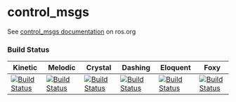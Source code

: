 control_msgs
===========

See [control_msgs documentation](http://wiki.ros.org/control_msgs) on ros.org

### Build Status

Kinetic | Melodic | Crystal | Dashing | Eloquent | Foxy
 ------ | ------ | ------ | ------ | ------ | ------
[![Build Status](https://travis-ci.org/ros-controls/control_msgs.png?branch=kinetic-devel)](https://travis-ci.org/ros-controls/control_msgs) | [![Build Status](https://travis-ci.org/ros-controls/control_msgs.png?branch=kinetic-devel)](https://travis-ci.org/ros-controls/control_msgs) | [![Build Status](https://travis-ci.org/ros-controls/control_msgs.png?branch=crystal-devel)](https://travis-ci.org/ros-controls/control_msgs) | [![Build Status](https://travis-ci.org/ros-controls/control_msgs.png?branch=crystal-devel)](https://travis-ci.org/ros-controls/control_msgs) | [![Build Status](https://travis-ci.org/ros-controls/control_msgs.png?branch=crystal-devel)](https://travis-ci.org/ros-controls/control_msgs) | [![Build Status](https://travis-ci.org/ros-controls/control_msgs.png?branch=foxy-devel)](https://travis-ci.org/ros-controls/control_msgs)  
